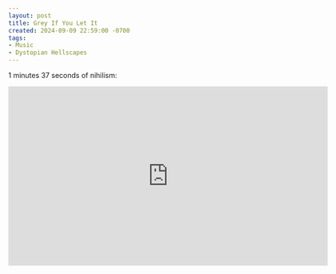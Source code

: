 ```yaml
---
layout: post
title: Grey If You Let It
created: 2024-09-09 22:59:00 -0700
tags:
- Music
- Dystopian Hellscapes
---
```

1 minutes 37 seconds of nihilism:

<iframe
    width="640"
    height="360"
    src="https://www.youtube.com/embed/fwVsgIfvOT4"
    title="&quot;Grey If You Like It&quot; by Richard Cook"
    frameborder="0"
    allow="accelerometer; autoplay; clipboard-write; encrypted-media; gyroscope; picture-in-picture; web-share"
    allowfullscreen>
</iframe>
